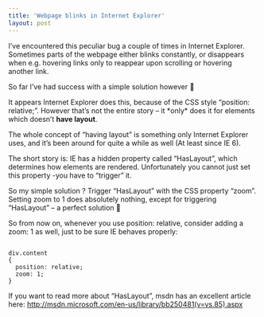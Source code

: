 ```yaml
---
title: 'Webpage blinks in Internet Explorer'
layout: post
---
```


I’ve encountered this peculiar bug a couple of times in Internet Explorer.  
Sometimes parts of the webpage either blinks constantly, or disappears when e.g. hovering links only to reappear upon scrolling or hovering another link.

So far I’ve had success with a simple solution however 🙂

It appears Internet Explorer does this, because of the CSS style “position: relative;”. However that’s not the entire story – it \*only\* does it for elements which doesn’t **have layout**.

The whole concept of “having layout” is something only Internet Explorer uses, and it’s been around for quite a while as well (At least since IE 6).

The short story is: IE has a hidden property called “HasLayout”, which determines how elements are rendered. Unfortunately you cannot just set this property -you have to “trigger” it.

So my simple solution ? Trigger “HasLayout” with the CSS property “zoom”. Setting zoom to 1 does absolutely nothing, except for triggering “HasLayout” – a perfect solution 🙂

So from now on, whenever you use position: relative, consider adding a zoom: 1 as well, just to be sure IE behaves properly:

```

div.content
{
  position: relative;
  zoom: 1;
}
```

If you want to read more about “HasLayout”, msdn has an excellent article here: <http://msdn.microsoft.com/en-us/library/bb250481(v=vs.85).aspx>